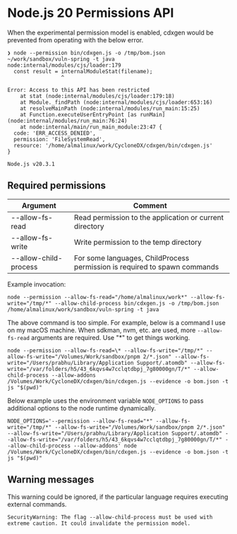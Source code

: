 # Node.js 20 Permissions API

When the experimental permission model is enabled, cdxgen would be prevented from operating with the below error.

```shell
❯ node --permission bin/cdxgen.js -o /tmp/bom.json ~/work/sandbox/vuln-spring -t java
node:internal/modules/cjs/loader:179
  const result = internalModuleStat(filename);
                 ^

Error: Access to this API has been restricted
    at stat (node:internal/modules/cjs/loader:179:18)
    at Module._findPath (node:internal/modules/cjs/loader:653:16)
    at resolveMainPath (node:internal/modules/run_main:15:25)
    at Function.executeUserEntryPoint [as runMain] (node:internal/modules/run_main:76:24)
    at node:internal/main/run_main_module:23:47 {
  code: 'ERR_ACCESS_DENIED',
  permission: 'FileSystemRead',
  resource: '/home/almalinux/work/CycloneDX/cdxgen/bin/cdxgen.js'
}

Node.js v20.3.1
```

## Required permissions

| Argument              | Comment                                                                   |
| --------------------- | ------------------------------------------------------------------------- |
| --allow-fs-read       | Read permission to the application or current directory                   |
| --allow-fs-write      | Write permission to the temp directory                                    |
| --allow-child-process | For some languages, ChildProcess permission is required to spawn commands |

Example invocation:

```shell
node --permission --allow-fs-read="/home/almalinux/work*" --allow-fs-write="/tmp/*" --allow-child-process bin/cdxgen.js -o /tmp/bom.json /home/almalinux/work/sandbox/vuln-spring -t java
```

The above command is too simple. For example, below is a command I use on my macOS machine. When sdkman, nvm, etc. are used, more `--allow-fs-read` arguments are required. Use "\*" to get things working.

```shell
node --permission --allow-fs-read=\* --allow-fs-write="/tmp/*" --allow-fs-write="/Volumes/Work/sandbox/pnpm 2/*.json" --allow-fs-write="/Users/prabhu/Library/Application Support/.atomdb" --allow-fs-write="/var/folders/h5/43_6kqvs4w7cclqtdbpj_7g80000gn/T/*" --allow-child-process --allow-addons /Volumes/Work/CycloneDX/cdxgen/bin/cdxgen.js --evidence -o bom.json -t js "$(pwd)"
```

Below example uses the environment variable `NODE_OPTIONS` to pass additional options to the node runtime dynamically.

```shell
NODE_OPTIONS='--permission --allow-fs-read="*" --allow-fs-write="/tmp/*" --allow-fs-write="/Volumes/Work/sandbox/pnpm 2/*.json" --allow-fs-write="/Users/prabhu/Library/Application Support/.atomdb" --allow-fs-write="/var/folders/h5/43_6kqvs4w7cclqtdbpj_7g80000gn/T/*" --allow-child-process --allow-addons' node /Volumes/Work/CycloneDX/cdxgen/bin/cdxgen.js --evidence -o bom.json -t js "$(pwd)"
```

## Warning messages

This warning could be ignored, if the particular language requires executing external commands.

```
SecurityWarning: The flag --allow-child-process must be used with extreme caution. It could invalidate the permission model.
```

